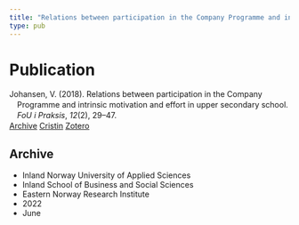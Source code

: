 ```yaml
---
title: "Relations between participation in the Company Programme and intrinsic motivation and effort in upper secondary school"
type: pub
---
```

<h1>Publication</h1>
<article id="csl-bib-container-NTISY99V" class="csl-bib-container">
  <div class="csl-bib-body" style="line-height: 1.35; padding-left: 1em; text-indent:-1em;">
  <div class="csl-entry">Johansen, V. (2018). Relations between participation in the Company Programme and intrinsic motivation and effort in upper secondary school. <i>FoU i Praksis</i>, <i>12</i>(2), 29&#x2013;47.</div>
</div>
  <div class="csl-bib-buttons">
    <a href="#taxonomy-article-NTISY99V" class="csl-bib-button">Archive</a>
    <a href="https://app.cristin.no/results/show.jsf?id=2036354" alt="Cristin URL" class="csl-bib-button">Cristin</a>
    <a href="http://zotero.org/groups/5022929/items/NTISY99V" alt="Zotero URL" class="csl-bib-button">Zotero</a>
  </div>
  <div id="csl-bib-meta-container-NTISY99V"></div>
</article>
<div id="csl-bib-meta-NTISY99V" class="csl-bib-meta">
  <article id="taxonomy-article-NTISY99V" class="taxonomy-article">
    <h1>Archive</h1>
    <ul>
      <li>Inland Norway University of Applied Sciences</li>
      <li>Inland School of Business and Social Sciences</li>
      <li>Eastern Norway Research Institute</li>
      <li>2022</li>
      <li>June</li>
    </ul>
  </article>
</div>

